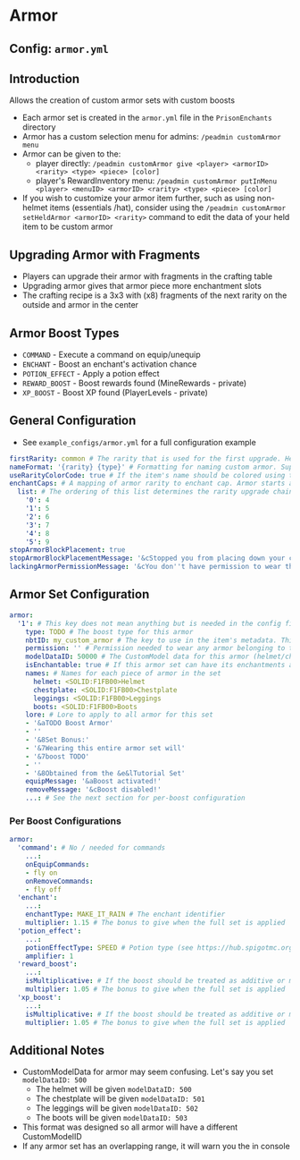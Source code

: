 # Armor

## Config: `armor.yml`

## Introduction

Allows the creation of custom armor sets with custom boosts

* Each armor set is created in the `armor.yml` file in the `PrisonEnchants` directory
* Armor has a custom selection menu for admins: `/peadmin customArmor menu`
* Armor can be given to the:
  * player directly: `/peadmin customArmor give <player> <armorID> <rarity> <type> <piece> [color]`
  * player's RewardInventory menu: `/peadmin customArmor putInMenu <player> <menuID> <armorID> <rarity> <type> <piece> [color]`
* If you wish to customize your armor item further, such as using non-helmet items (essentials /hat), consider using the `/peadmin customArmor setHeldArmor <armorID> <rarity>` command to edit the data of your held item to be custom armor

## Upgrading Armor with Fragments

* Players can upgrade their armor with fragments in the crafting table
* Upgrading armor gives that armor piece more enchantment slots
* The crafting recipe is a 3x3 with (x8) fragments of the next rarity on the outside and armor in the center

## Armor Boost Types

* `COMMAND` - Execute a command on equip/unequip
* `ENCHANT` - Boost an enchant's activation chance
* `POTION_EFFECT` - Apply a potion effect
* `REWARD_BOOST` - Boost rewards found (MineRewards - private)
* `XP_BOOST` - Boost XP found (PlayerLevels - private)

## General Configuration

* See `example_configs/armor.yml` for a full configuration example

```yaml
firstRarity: common # The rarity that is used for the first upgrade. Here the upgrade would be none to common
nameFormat: '{rarity} {type}' # Formatting for naming custom armor. Supports internal placeholders: {rarity}, {type},
useRarityColorCode: true # If the item's name should be colored using the rarity color
enchantCaps: # A mapping of armor rarity to enchant cap. Armor starts at the 'none' or 0 rarity
  list: # The ordering of this list determines the rarity upgrade chain
    '0': 4
    '1': 5
    '2': 6
    '3': 7
    '4': 8
    '5': 9
stopArmorBlockPlacement: true
stopArmorBlockPlacementMessage: '&cStopped you from placing down your custom armor'
lackingArmorPermissionMessage: '&cYou don''t have permission to wear this armor'
```

## Armor Set Configuration

```yaml
armor:
  '1': # This key does not mean anything but is needed in the config file
    type: TODO # The boost type for this armor
    nbtID: my_custom_armor # The key to use in the item's metadata. This must be unique
    permission: '' # Permission needed to wear any armor belonging to this set. Leave blank for no permission check
    modelDataID: 50000 # The CustomModel data for this armor (helmet/chest/legs/boots -> 50000/50001/50002/50003)
    isEnchantable: true # If this armor set can have its enchantments altered
    names: # Names for each piece of armor in the set
      helmet: <SOLID:F1FB00>Helmet
      chestplate: <SOLID:F1FB00>Chestplate
      leggings: <SOLID:F1FB00>Leggings
      boots: <SOLID:F1FB00>Boots
    lore: # Lore to apply to all armor for this set
    - '&aTODO Boost Armor'
    - ''
    - '&8Set Bonus:'
    - '&7Wearing this entire armor set will'
    - '&7boost TODO'
    - ''
    - '&8Obtained from the &e&lTutorial Set'
    equipMessage: '&aBoost activated!'
    removeMessage: '&cBoost disabled!'
    ...: # See the next section for per-boost configuration
```

### **Per Boost Configurations**

```yaml
armor:
  'command': # No / needed for commands
    ...:
    onEquipCommands: 
    - fly on
    onRemoveCommands: 
    - fly off
  'enchant':
    ...:
    enchantType: MAKE_IT_RAIN # The enchant identifier
    multiplier: 1.15 # The bonus to give when the full set is applied
  'potion_effect':
    ...:
    potionEffectType: SPEED # Potion type (see https://hub.spigotmc.org/javadocs/spigot/org/bukkit/potion/PotionEffectType.html)
    amplifier: 1
  'reward_boost':
    ...:
    isMultiplicative: # If the boost should be treated as additive or multiplicative
    multiplier: 1.05 # The bonus to give when the full set is applied
  'xp_boost':
    ...:
    isMultiplicative: # If the boost should be treated as additive or multiplicative
    multiplier: 1.05 # The bonus to give when the full set is applied
```

## Additional Notes

* CustomModelData for armor may seem confusing. Let's say you set `modelDataID: 500`
  * The helmet will be given `modelDataID: 500`
  * The chestplate will be given `modelDataID: 501`
  * The leggings will be given `modelDataID: 502`
  * The boots will be given `modelDataID: 503`
* This format was designed so all armor will have a different CustomModelID
* If any armor set has an overlapping range, it will warn you the in console
